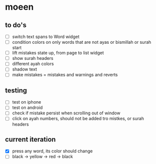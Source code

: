 # moeen

## to do's

- [ ] switch text spans to Word widget
- [ ] condition colors on only words that are not ayas or bismillah or surah start
- [ ] lift mistakes state up, from page to list widget
- [ ] show surah headers
- [ ] different ayah colors
- [ ] shadow text
- [ ] make mistakes = mistakes and warnings and reverts

## testing

- [ ] test on iphone
- [ ] test on android
- [ ] check if mistake persist when scrolling out of window
- [ ] click on ayah numbers, should not be added tro mistkes, or surah headers

## current iteration

- [x] press any word, its color should change
- [ ] black -> yellow -> red -> black
